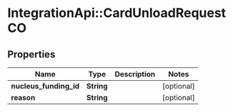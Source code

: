 # IntegrationApi::CardUnloadRequestCO

## Properties
Name | Type | Description | Notes
------------ | ------------- | ------------- | -------------
**nucleus_funding_id** | **String** |  | [optional] 
**reason** | **String** |  | [optional] 



